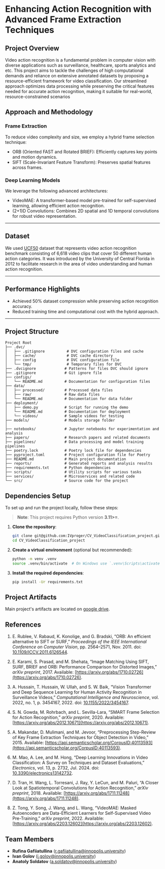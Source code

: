 # Enhancing Action Recognition with Advanced Frame Extraction Techniques

## Project Overview
Video action recognition is a fundamental problem in computer vision with diverse applications such as surveillance, healthcare, sports analytics and etc. This project aims to tackle the challenges of high computational demands and reliance on extensive annotated datasets by proposing a resource-efficient framework for video classification. Our streamlined approach optimizes data processing while preserving the critical features needed for accurate action recognition, making it suitable for real-world, resource-constrained scenarios

## Approach and Methodology  

### Frame Extraction  
To reduce video complexity and size, we employ a hybrid frame selection technique:
- ORB (Oriented FAST and Rotated BRIEF): Efficiently captures key points and motion dynamics.  
- SIFT (Scale-Invariant Feature Transform): Preserves spatial features across frames.  

### Deep Learning Models  
We leverage the following advanced architectures:
- VideoMAE: A transformer-based model pre-trained for self-supervised learning, allowing efficient action recognition.  
- (2+1)D Convolutions: Combines 2D spatial and 1D temporal convolutions for robust video representation.

---

## Dataset
We used [UCF50](https://www.kaggle.com/datasets/pypiahmad/realistic-action-recognition-ucf50) dataset that represents video action recognition benchmark consisting of 6,618 video clips that cover 50 different human action categories. It was introduced by the University of Central Florida in 2012 to facilitate research in the area of video understanding and human action recognition.

---

## Performance Highlights  
- Achieved 50% dataset compression while preserving action recognition accuracy.  
- Reduced training time and computational cost with the hybrid approach.  

---
## Project Structure
```
Project Root
├── .dvc/
│   ├── .gitignore          # DVC configuration files and cache
│   ├── cache/              # DVC cache directory
│   ├── config              # DVC configuration file
│   └── tmp/                # Temporary files for DVC
├── .dvcignore             # Patterns for files DVC should ignore
├── .gitignore             # Git ignore file
├── configs/
│   └── README.md          # Documentation for configuration files
├── data/
│   ├── processed/         # Processed data files
│   ├── raw/               # Raw data files
│   └── README.md          # Documentation for data folder
├── deployment/
│   ├── demo.py            # Script for running the demo
│   └── README.md          # Documentation for deployment
│   └── videos/            # Sample videos for testing
├── models/                # Models storage folder
│
├── notebooks/             # Jupyter notebooks for experimentation and analysis
├── papers/                # Research papers and related documents
├── pipelines/             # Data processing and model training pipelines
├── poetry.lock            # Poetry lock file for dependencies
├── pyproject.toml         # Project configuration file for Poetry
├── README.md              # Main project documentation
├── reports/               # Generated reports and analysis results
├── requirements.txt       # Python dependencies
├── scripts/               # Utility scripts for various tasks
├── services/              # Microservices and related code
└── src/                   # Source code for the project
```

## Dependencies Setup

To set up and run the project locally, follow these steps:

> **Note**: This project requires Python version **3.11>=**.

1. **Clone the repository**:
   ```bash
   git clone git@github.com:IVproger/CV_VideoClassification_project.git
   cd CV_VideoClassification_project
   ```

2. **Create a virtual environment** (optional but recommended):
   ```bash
   python -m venv .venv
   source .venv/bin/activate  # On Windows use `.venv\Scripts\activate`
   ```

3. **Install the required dependencies**:
   ```bash
   pip install -Ur requirements.txt
   ```
## Project Artifacts
Main project's artifacts are located on [google drive](https://drive.google.com/drive/folders/12dvlSi4D_iX9hXTzAeZ0dM9zy2S2KKI6). 

## References 
1. E. Rublee, V. Rabaud, K. Konolige, and G. Bradski, “ORB: An efficient alternative to SIFT or SURF,” *Proceedings of the IEEE International Conference on Computer Vision*, pp. 2564–2571, Nov. 2011. doi: [10.1109/ICCV.2011.6126544](https://doi.org/10.1109/ICCV.2011.6126544).  

2. E. Karami, S. Prasad, and M. Shehata, “Image Matching Using SIFT, SURF, BRIEF and ORB: Performance Comparison for Distorted Images,” *arXiv preprint*, 2017. Available: [https://arxiv.org/abs/1710.02726](https://arxiv.org/abs/1710.02726).  

3. A. Hussain, T. Hussain, W. Ullah, and S. W. Baik, “Vision Transformer and Deep Sequence Learning for Human Activity Recognition in Surveillance Videos,” *Computational Intelligence and Neuroscience*, vol. 2022, no. 1, p. 3454167, 2022. doi: [10.1155/2022/3454167](https://doi.org/10.1155/2022/3454167).  

4. S. N. Gowda, M. Rohrbach, and L. Sevilla-Lara, “SMART Frame Selection for Action Recognition,” *arXiv preprint*, 2020. Available: [https://arxiv.org/abs/2012.10671](https://arxiv.org/abs/2012.10671).  

5. A. Makandar, D. Mulimani, and M. Jevoor, “Preprocessing Step-Review of Key Frame Extraction Techniques for Object Detection in Video,” 2015. Available: [https://api.semanticscholar.org/CorpusID:40113593](https://api.semanticscholar.org/CorpusID:40113593).  

6. M. Mao, A. Lee, and M. Hong, “Deep Learning Innovations in Video Classification: A Survey on Techniques and Dataset Evaluations,” *Electronics*, vol. 13, p. 2732, Jul. 2024. doi: [10.3390/electronics13142732](https://doi.org/10.3390/electronics13142732).  

7. D. Tran, H. Wang, L. Torresani, J. Ray, Y. LeCun, and M. Paluri, “A Closer Look at Spatiotemporal Convolutions for Action Recognition,” *arXiv preprint*, 2018. Available: [https://arxiv.org/abs/1711.11248](https://arxiv.org/abs/1711.11248).  

8. Z. Tong, Y. Song, J. Wang, and L. Wang, “VideoMAE: Masked Autoencoders are Data-Efficient Learners for Self-Supervised Video Pre-Training,” *arXiv preprint*, 2022. Available: [https://arxiv.org/abs/2203.12602](https://arxiv.org/abs/2203.12602).  

## Team Members
- **Rufina Gafiiatullina** (r.gafiiatullina@innopolis.university)
- **Ivan Golov** (i.golov@innopolis.university)
- **Anatoly Soldatov** (a.soldatov@innopolis.university)
